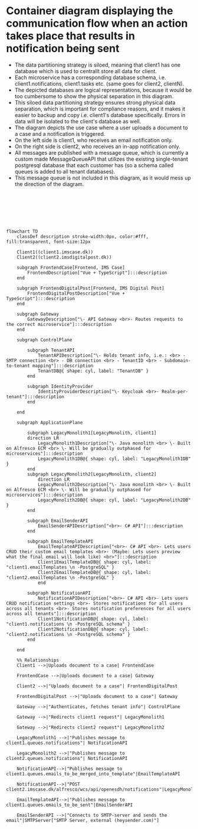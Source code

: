 # Container diagram displaying the communication flow when an action takes place that results in notification being sent

- The data partitioning strategy is siloed, meaning that client1 has one database which is used to centrallt store all data for client.
- Each microservice has a corresponding database schema, i.e. client1.notifications, client1.tasks etc. (same goes for client2, clientN).
- The depicted databases are logical representations, because it would be too cumbersome to show the physical separation in this diagram.
- This siloed data partitioning strategy ensures strong physical data separation, which is important for compliance reasons, and it makes it easier to backup and copy i.e. client1's database specifically. Errors in data will be isolated to the client's database as well.
- The diagram depicts the use case where a user uploads a document to a case and a notification is triggered.
- On the left side is client1, who receives an email notification only.
- On the right side is client2, who receives an in-app notification only.
- All messages are published with a message queue, which is currently a custom made MessageQueueAPI that utilizes the existing single-tenant postgresql database that each customer has (so a schema called queues is added to all tenant databases).
- This message queue is not included in this diagram, as it would mess up the direction of the diagram.

<br>
<br>
<br>
<br>
<br>

```mermaid
flowchart TD
    classDef description stroke-width:0px, color:#fff, fill:transparent, font-size:12px

    Client1((client1.imscase.dk))
    Client2((client2.imsdigitalpost.dk))

    subgraph FrontendCase[Frontend, IMS Case]
        FrontendDescription["Vue + TypeScript"]:::description
    end

    subgraph FrontendDigitalPost[Frontend, IMS Digital Post]
        FrontendDigitalPostDescription["Vue + TypeScript"]:::description
    end

    subgraph Gateway
        GatewayDescription["\- API Gateway <br>- Routes requests to the correct microservice"]:::description
    end

    subgraph ControlPlane
    
        subgraph TenantAPI
            TenantAPIDescription["\- Holds tenant info, i.e.: <br> - SMTP connection <br> - DB connection <br> - TenantID <br> - Subdomain-to-tenant mapping"]:::description
            TenantDB@{ shape: cyl, label: "TenantDB" }
        end

        subgraph IdentityProvider
            IdentityProviderDescription["\- Keycloak <br>- Realm-per-tenant"]:::description
        end

    end

    subgraph ApplicationPlane

        subgraph LegacyMonolith1[LegacyMonolith, client1]
        direction LR
            LegacyMonolith1Description["\- Java monolith <br> \- Built on Alfresco ECM <br> \- Will be gradually outphased for microservices"]:::description
            LegacyMonolith1DB@{ shape: cyl, label: "LegacyMonolith1DB" }
        end
        subgraph LegacyMonolith2[LegacyMonolith, client2]
            direction LR
            LegacyMonolith2Description["\- Java monolith <br> \- Built on Alfresco ECM <br> \- Will be gradually outphased for microservices"]:::description
            LegacyMonolith2DB@{ shape: cyl, label: "LegacyMonolith2DB" }
        end

        subgraph EmailSenderAPI
            EmailSenderAPIDescription["<br>- C# API"]:::description
        end

        subgraph EmailTemplateAPI
            EmailTemplateAPIDescription["<br>- C# API <br>- Lets users CRUD their custom email templates <br>- (Maybe: Lets users preview what the final email will look like) <br>"]:::description
            Client1EmailTemplateDB@{ shape: cyl, label: "client1.emailTemplates \n -PostgreSQL" }
            Client2EmailTemplateDB@{ shape: cyl, label: "client2.emailTemplates \n -PostgreSQL" }
            end

        subgraph NotificationAPI
            NotificationAPIDescription["<br>- C# API <br>- Lets users CRUD notification settings <br>- Stores notifications for all users across all tenants <br>- Stores notification preferences for all users across all tenants"]:::description
            Client1NotificationDB@{ shape: cyl, label: "client1.notifications \n -PostgreSQL schema" }
            Client2NotificationDB@{ shape: cyl, label: "client2.notifications \n -PostgreSQL schema" }
        end

    end

    %% Relationships
    Client1 -->|Uploads document to a case| FrontendCase

    FrontendCase -->|Uploads document to a case| Gateway

    Client2 -->|"Uploads document to a case"| FrontendDigitalPost

    FrontendDigitalPost -->|"Uploads document to a case"| Gateway

    Gateway -->|"Authenticates, fetches tenant info"| ControlPlane

    Gateway -->|"Redirects client1 request"| LegacyMonolith1

    Gateway -->|"Redirects client2 request"| LegacyMonolith2

    LegacyMonolith1 -->|"Publishes message to client1.queues.notifications"| NotificationAPI

    LegacyMonolith2 -->|"Publishes message to client2.queues.notifications"| NotificationAPI

    NotificationAPI-->|"Publishes message to client1.queues.emails_to_be_merged_into_template"|EmailTemplateAPI
    
    NotificationAPI-->|"POST client2.imscase.dk/alfresco/wcs/api/openesdh/notifications"|LegacyMonolith2NotificationWebScript

    EmailTemplateAPI-->|"Publishes message to client1.queues.emails_to_be_sent"|EmailSenderAPI

    EmailSenderAPI -->|"Connects to SMTP-server and sends the email"|SMTPServer["SMTP Server, external (heysender.com)"]

```
